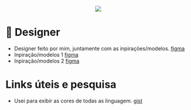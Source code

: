 <p align="center"><img src="https://cdn.discordapp.com/attachments/1185063275055038554/1223442783310839969/contributions.png?ex=6619dee2&is=660769e2&hm=700a318c1d6254812933c677ef87a592194cdcf900b9dc49eeaf7d3a969037d8&"><p/>

# 🎨 Designer

- Designer feito por mim, juntamente com as inpirações/modelos. [figma](https://www.figma.com/file/aHThsEF9eBQ8X6QZoTcktg/api-github-rest?type=design&node-id=0%3A1&mode=design&t=saSd9tg62w4z8NBG-1)
- Inpiração/modelos 1 [figma](https://www.figma.com/community/file/952017624072104199/fighub-chart)
- Inpiração/modelos 2 [figma](https://www.figma.com/community/file/1189139763541458972/github-ui-resume)

# Links úteis e pesquisa

- Usei para exibir as cores de todas as linguagem. [gist](https://gist.github.com/robertpeteuil/bb2dc86f3b3e25d203664d61410bfa30)

